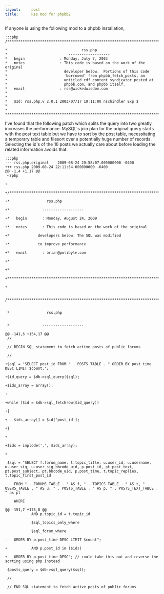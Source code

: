 ```yaml
---
layout:     post
title:      Rss mod for phpbb2
---
```



If anyone is using the following mod to a phpbb installation,

	:::php
	/***************************************************************************

	*                                  rss.php
	*                            -------------------
	*   begin                : Monday, July 7, 2003
	*   notes                : This code is based on the work of the original
	*                          developer below.  Portions of this code
	*                          'borrowed' from phpbb_fetch_posts, an
	*                          untitled rdf content syndicator posted at
	*                          phpbb.com, and phpbb itself.
	*   email                : rss@wickedwisdom.com
	*
	*
	*   $Id: rss.php,v 2.0.1 2003/07/17 10:11:00 nschindler Exp $
	*
	*
	***************************************************************************/


I've found that the following patch which splits the query into two greatly increases the performance. MySQL's join plan for the original query starts with the  post text table but we have to sort by the post table, necessitating a temporary table and filesort over a potentially huge number of records. Selecting the id's of the 10 posts we actually care about before loading the related information avoids that.

	:::php
	--- rss.php.original	2009-08-24 20:58:07.000000000 -0400
	+++ rss.php	2009-08-24 22:11:54.000000000 -0400
	@@ -1,4 +1,17 @@
	 <?php
	
	+
	
	+/***************************************************************************
	
	+*				   rss.php
	
	+*			     -------------------
	
	+*   begin		 : Monday, August 24, 2009
	
	+*   notes		 : This code is based on the work of the original
	
	+*			   developers below. The SQL was modified
	
	+*			   to improve performance
	
	+*   email		 : brian@polibyte.com
	
	+*
	
	+*
	
	+***************************************************************************/
	
	+
	
	 /***************************************************************************
	

	 *				   rss.php
	

	 *			     -------------------
	
	@@ -141,6 +154,17 @@
	 //
	
	 // BEGIN SQL statement to fetch active posts of public forums
	
	 //
	
	+$sql = "SELECT post_id FROM " . POSTS_TABLE . " ORDER BY post_time DESC LIMIT $count;";
	
	+$id_query = $db->sql_query($sql);
	
	+$ids_array = array();
	
	+
	
	+while ($id = $db->sql_fetchrow($id_query))
	
	+{
	
	+	$ids_array[] = $id['post_id'];
	
	+}
	
	+
	
	+$ids = implode(',', $ids_array);
	
	+
	
	 $sql = "SELECT f.forum_name, t.topic_title, u.user_id, u.username, u.user_sig, u.user_sig_bbcode_uid, p.post_id, pt.post_text, pt.post_subject, pt.bbcode_uid, p.post_time, t.topic_replies, t.topic_first_post_id
	
	 	FROM " . FORUMS_TABLE . " AS f, " . TOPICS_TABLE . " AS t, " . USERS_TABLE . " AS u, " . POSTS_TABLE . " AS p, " . POSTS_TEXT_TABLE . " as pt
	
	 	WHERE
	
	@@ -151,7 +175,8 @@
	 			AND p.topic_id = t.topic_id
	
	 			$sql_topics_only_where
	
	 			$sql_forum_where
	
	-	ORDER BY p.post_time DESC LIMIT $count";
	
	+			AND p.post_id in ($ids)
	
	+	ORDER BY p.post_time DESC"; // could take this out and reverse the sorting using php instead
	
	 $posts_query = $db->sql_query($sql);
	
	 //
	
	 // END SQL statement to fetch active posts of public forums
	






